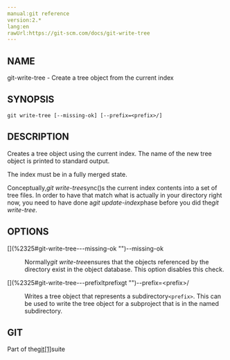 ```yaml
---
manual:git reference
version:2.*
lang:en
rawUrl:https://git-scm.com/docs/git-write-tree
---
```



## [](%2325#_name "")NAME<a name="_name"></a>


git-write-tree - Create a tree object from the current index





## [](%2325#_synopsis "")SYNOPSIS<a name="_synopsis"></a>

```
git write-tree [--missing-ok] [--prefix=<prefix>/]
```




## [](%2325#_description "")DESCRIPTION<a name="_description"></a>


Creates a tree object using the current index. The name of the new tree object is printed to standard output.




The index must be in a fully merged state.




Conceptually,<em>git write-tree</em>sync()s the current index contents into a set of tree files. In order to have that match what is actually in your directory right now, you need to have done a<em>git update-index</em>phase before you did the<em>git write-tree</em>.





## [](%2325#_options "")OPTIONS<a name="_options"></a>
<dl><dt id='git-write-tree---missing-ok'>[](%2325#git-write-tree---missing-ok "")--missing-ok</dt><dd>

Normally<em>git write-tree</em>ensures that the objects referenced by the directory exist in the object database. This option disables this check.

</dd><dt id='git-write-tree---prefixltprefixgt'>[](%2325#git-write-tree---prefixltprefixgt "")--prefix=&lt;prefix&gt;/</dt><dd>

Writes a tree object that represents a subdirectory`<prefix>`. This can be used to write the tree object for a subproject that is in the named subdirectory.

</dd></dl>



## [](%2325#_git "")GIT<a name="_git"></a>


Part of the[git[1]](%2248    "")suite





